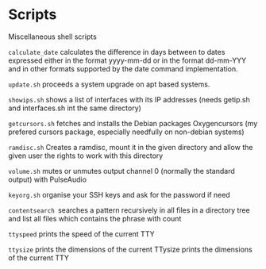 # Scripts
Miscellaneous shell scripts

`calculate_date` calculates the difference in days between to dates expressed either in the format yyyy-mm-dd or in the format dd-mm-YYY and in other formats supported by the date command implementation. 

`update.sh` proceeds a system upgrade on apt based systems.

`showips.sh` shows a list of interfaces with its IP addresses (needs getip.sh and interfaces.sh int the same directory)

`getcursors.sh` fetches and installs the Debian packages Oxygencursors (my prefered cursors package, especially needfully on non-debian systems)

`ramdisc.sh` Creates a ramdisc, mount it in the given directory and allow the given user the rights to work with this directory

`volume.sh` mutes or unmutes output channel 0 (normally the standard output) with PulseAudio

`keyorg.sh` organise your SSH keys and ask for the password if need

`contentsearch `searches a pattern recursively in all files in a directory tree and list all files which contains the phrase with count

`ttyspeed` prints the speed of the current TTY

`ttysize` prints the dimensions of the current TTysize prints the dimensions of the current TTY
